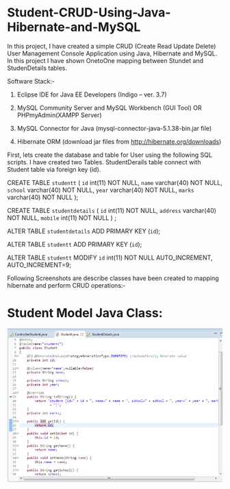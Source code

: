# Student-CRUD-Using-Java-Hibernate-and-MySQL

In this project, I have created a simple CRUD (Create Read Update Delete) User Management Console Application using Java, Hibernate and MySQL. In this project I have shown OnetoOne mapping between Stundet and StudenDetails tables.

Software Stack:-

1. Eclipse IDE for Java EE Developers (Indigo – ver. 3.7)

2. MySQL Community Server and MySQL Workbench (GUI Tool) OR PHPmyAdmin(XAMPP Server)

3. MySQL Connector for Java (mysql-connector-java-5.1.38-bin.jar file)

4. Hibernate ORM (download jar files from http://hibernate.org/downloads)

First, lets create the database and table for User using the following SQL scripts. I have created two Tables. StudentDerails table connect with Student table via foreign key (id). 

CREATE TABLE `studentt` (
  `id` int(11) NOT NULL,
  `name` varchar(40) NOT NULL,
  `school` varchar(40) NOT NULL,
  `year` varchar(40) NOT NULL,
  `marks` varchar(40) NOT NULL
);

CREATE TABLE `studentdetails` (
  `id` int(11) NOT NULL,
  `address` varchar(40) NOT NULL,
  `mobile` int(11) NOT NULL
) ;

ALTER TABLE `studentdetails`
  ADD PRIMARY KEY (`id`);

ALTER TABLE `studentt`
  ADD PRIMARY KEY (`id`);

ALTER TABLE `studentt`
  MODIFY `id` int(11) NOT NULL AUTO_INCREMENT, AUTO_INCREMENT=9;
  
Following Screenshots are describe classes have been created to mapping hibernate and perform CRUD operations:-


# Student Model Java Class:

![picture alt](https://github.com/Ajinkyashinde15/Student-CRUD-Using-Java-Hibernate-and-MySQL/blob/master/Student%20class.png "Student Model Java Class")
